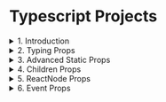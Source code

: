 # Typescript Projects

<details>
<summary>1. Introduction </summary>

# Create React app with Typescript 

[https://github.com/omeatai/project-typescript-1/commit/3512502dd8ee771b1f7b5a4fe67a74b412cc8d7d](https://github.com/omeatai/project-typescript-1/commit/3512502dd8ee771b1f7b5a4fe67a74b412cc8d7d)

```ts
npx create-react-app app-1 --template typescript
```

# start app

```ts
cd app-1
npm start
```

# #END</details>

<details>
<summary>2. Typing Props </summary>

# Typing Props 

[https://github.com/omeatai/project-typescript-1/commit/2eeb121a67a6f12e7d32a6a99b2cc1c79fed9e1e](https://github.com/omeatai/project-typescript-1/commit/2eeb121a67a6f12e7d32a6a99b2cc1c79fed9e1e)

<img width="1136" alt="image" src="https://github.com/omeatai/project-typescript-1/assets/32337103/8bb45e99-9a5d-4d2e-b83a-5a42ddee4e3e">
<img width="1136" alt="image" src="https://github.com/omeatai/project-typescript-1/assets/32337103/2c193a45-5ec8-4a7b-823e-ac7bb2f819d7">
<img width="1136" alt="image" src="https://github.com/omeatai/project-typescript-1/assets/32337103/3c166381-d792-4555-bf55-24f0bf4fdfd3">
<img width="1136" alt="image" src="https://github.com/omeatai/project-typescript-1/assets/32337103/38fe89a2-6808-4c5b-af72-5c9e9db7da0a">
<img width="1390" alt="image" src="https://github.com/omeatai/project-typescript-1/assets/32337103/b63ba4a0-574d-4bbf-a5f8-2b84f56cce61">


# #END</details>

<details>
<summary>3. Advanced Static Props </summary>

# Advanced Static Props

[https://github.com/omeatai/project-typescript-1/commit/bae0b2493f328c6c93d4dae779a3cf0b69941429](https://github.com/omeatai/project-typescript-1/commit/bae0b2493f328c6c93d4dae779a3cf0b69941429)

<img width="1136" alt="image" src="https://github.com/omeatai/project-typescript-1/assets/32337103/ce9f2e98-5c60-4d28-8d3a-ea0942e1c82d">
<img width="1136" alt="image" src="https://github.com/omeatai/project-typescript-1/assets/32337103/db046faa-e216-4b4e-9647-06960b182a1f">
<img width="1390" alt="image" src="https://github.com/omeatai/project-typescript-1/assets/32337103/c6b17abb-4c3a-424f-b546-4338a8406277">

# #END</details>

<details>
<summary>4. Children Props </summary>

# Children Props

[https://github.com/omeatai/project-typescript-1/commit/231720b37a56ec34ba840e040763f90ee7034a55](https://github.com/omeatai/project-typescript-1/commit/231720b37a56ec34ba840e040763f90ee7034a55)

<img width="1136" alt="image" src="https://github.com/omeatai/project-typescript-1/assets/32337103/6cd788b7-78bc-40fb-bfa7-2c2bd64e0e7b">
<img width="1136" alt="image" src="https://github.com/omeatai/project-typescript-1/assets/32337103/f8c71fbc-3251-4a26-94c3-368177fdcd66">
<img width="1390" alt="image" src="https://github.com/omeatai/project-typescript-1/assets/32337103/e9dbee37-00ff-4abf-8556-790bcaf674d6">

# #END</details>

<details>
<summary>5. ReactNode Props </summary>

# ReactNode Props

[https://github.com/omeatai/project-typescript-1/commit/1e5658bc653c79271f705854ececec29f0e7c5a7](https://github.com/omeatai/project-typescript-1/commit/1e5658bc653c79271f705854ececec29f0e7c5a7)

<img width="1136" alt="image" src="https://github.com/omeatai/project-typescript-1/assets/32337103/ac69c900-642a-448d-a0ba-8d81a3e56ea8">
<img width="1136" alt="image" src="https://github.com/omeatai/project-typescript-1/assets/32337103/e9f9ad3b-ac8a-4071-90a8-f821c984813a">
<img width="1390" alt="image" src="https://github.com/omeatai/project-typescript-1/assets/32337103/d1f23f9d-41b4-43fa-9745-7d6ffb8b45d9">

# #END</details>

<details>
<summary>6. Event Props </summary>

# Event Props

<img width="1136" alt="image" src="https://github.com/omeatai/project-typescript-1/assets/32337103/defe6b2a-2c39-4185-980a-54b2637a71fb">
<img width="1136" alt="image" src="https://github.com/omeatai/project-typescript-1/assets/32337103/3c36ae4c-d2bd-4375-b457-29d9e90b247a">
<img width="1136" alt="image" src="https://github.com/omeatai/project-typescript-1/assets/32337103/e43460b0-f4e9-4422-a191-473a1f791cfc">
<img width="1390" alt="image" src="https://github.com/omeatai/project-typescript-1/assets/32337103/4e32a18b-4e40-448c-8c28-836397a8c160">

```ts

```

```ts

```

```ts

```

```ts

```

```ts

```

```ts

```

```ts

```

```ts

```

```ts

```

```ts

```

```ts

```

```ts

```

```ts

```

```ts

```

```ts

```

```ts

```

```ts

```

```ts

```

```ts

```

```ts

```

```ts

```

```ts

```

</details>

